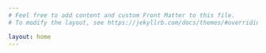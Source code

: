 ```yaml
---
# Feel free to add content and custom Front Matter to this file. 
# To modify the layout, see https://jekyllrb.com/docs/themes/#overriding-theme-defaults

layout: home
---
```

